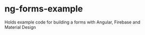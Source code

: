 # ng-forms-example
Holds example code for building a forms with Angular, Firebase and Material Design
